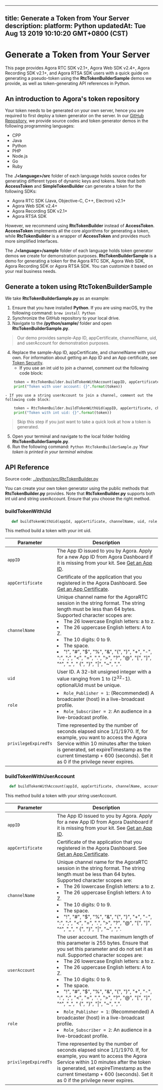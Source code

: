 
---
title: Generate a Token from Your Server
description: 
platform: Python
updatedAt: Tue Aug 13 2019 10:10:20 GMT+0800 (CST)
---
# Generate a Token from Your Server
This page provides Agora RTC SDK v2.1+, Agora Web SDK v2.4+, Agora Recording SDK v2.1+, and Agora RTSA SDK users with  a quick guide on generating a pseudo-token using the **RtcTokenBuilderSample** demos we provide, as well as token-generating API references in Python. 

## An introduction to Agora's token repository

Your token needs to be generated on your own server, hence you are required to first deploy a token generator on the server. In our [GitHub Repository](https://github.com/AgoraIO/Tools/tree/master/DynamicKey/AgoraDynamicKey), we provide source codes and token generator demos in the following programming languages:

- CPP
- Java
- Python
- PHP
- Node.js
- Go
- Ruby

The **./\<language\>/src** folder of each language holds source codes for generating different types of dynamic keys and tokens. Note that both **AccessToken** and **SimpleTokenBuilder** can generate a token for the following SDKs:

- Agora RTC SDK (Java, Objective-C, C++, Electron) v2.1+
- Agora Web SDK v2.4+
- Agora Recording SDK v2.1+ 
- Agora RTSA SDK

However, we recommend using **RtcTokenBuilder** instead of **AccessToken**.  **AccessToken** implements all the core algorithms for generating a token, while **RtcTokenBuilder** is a wrapper of **AccessToken** and provides much more simplified Interfaces. 

The **./\<language\>/sample** folder of each language holds token generator demos we create for demonstration purposes. **RtcTokenBuilderSample** is  a demo for generating a token for the Agora RTC SDK, Agora Web SDK, Agora Recording SDK or Agora RTSA SDK. You can customize it based on your real business needs. 

## Generate a token using **RtcTokenBuilderSample**

We take **RtcTokenBuilderSample.py** as an example:

1. Ensure that you have installed **Python**. If you are using macOS, try the following command:
    `brew install Python`
2. Synchronize the GitHub repository to your local drive.
3. Navigate to the **/python/sample/** folder and open **RtcTokenBuilderSample.py**. 
> Our demo provides sample-App ID, appCertificate, channelName, uid, and userAccount for demonstration purposes.
4. Replace the sample-App ID, appCertificate, and channelName with your own. For information about getting an App ID and an App certificate, see [Token Security](https://docs.agora.io/en/Agora%20Platform/token?platform=All%20Platforms#app-id).
    - If you use an int uid to join a channel, comment out the following code block:
```Python
    token = RtcTokenBuilder.buildTokenWithAccount(appID, appCertificate, channelName, userAccount, Role_Attendee, privilegeExpiredTs)
    print("Token with user account: {}".format(token))
```    
    - If you use a string userAccount to join a channel, comment out the following code block:
```Python
    token = RtcTokenBuilder.buildTokenWithUid(appID, appCertificate, channelName, uid, Role_Attendee, privilegeExpiredTs)
    print("Token with int uid: {}".format(token))
```
> Skip this step if you just want to take a quick look at how a token is generated.
5. Open your terminal and navigate to the local folder holding **RtcTokenBuilderSample.py**.
6. Run the following command:
    `Python RtcTokenBuilderSample.py`
  *Your token is printed in your terminal window.*


## API Reference

Source code:  [../python/src/RtcTokenBuilder.py](https://github.com/AgoraIO/Tools/blob/master/DynamicKey/AgoraDynamicKey/python/src/RtcTokenBuilder.py)

You can create your own token generator using the public methods that **RtcTokenBuilder.py** provides. Note that **RtcTokenBuilder.py** supports both int uid and string userAccount. Ensure that you choose the right method. 

### buildTokenWithUid



```Python
   def buildTokenWithUid(appId, appCertificate, channelName, uid, role, privilegeExpiredTs):
```

This method build a token with your int uid.

| **Parameter**    | **Description**                                              |
| ---------------- | ------------------------------------------------------------ |
| `appID`          | The App ID issued to you by Agora. Apply for a new App ID from Agora Dashboard if it is missing from your kit. See [Get an App ID](https://docs.agora.io/en/Agora%20Platform/token/#app-id). |
| `appCertificate` | Certificate of the application that you registered in the Agora Dashboard. See [Get an App Certificate](https://docs.agora.io/en/Agora%20Platform/token/#app-certificate). |
| `channelName`    | Unique channel name for the AgoraRTC session in the string format. The string length must be less than 64 bytes. Supported character scopes are: <li>The 26 lowercase English letters: a to z.<li>The 26 uppercase English letters: A to Z.<li>The 10 digits: 0 to 9.<li>The space.<li>"!", "#", "$", "%", "&", "(", ")", "+", "-", ":", ";", "<", "=", ".", ">", "?", "@", "[", "]", "^", "_", " {", "}", "\|", "~", ",". |
| `uid`            | User ID. A 32-bit unsigned integer with a value ranging from 1 to (2<sup>32</sup>-1). optionalUid must be unique. |
| `role`           | <li> `Role_Publisher = 1`: (Recommended) A broadcaster (host) in a live-broadcast profile.<li>`Role_Subscriber = 2`: An audience in a live-broadcast profile. |
| `privilegeExpiredTs`      | Time represented by the number of seconds elapsed since 1/1/1970. If, for example, you want to access the Agora Service within 10 minutes after the token is generated, set expireTimestamp as the current timestamp + 600 (seconds). Set it as 0 if the privilege never expires. |


### buildTokenWithUserAccount



```Python
  def buildTokenWithAccount(appId, appCertificate, channelName, account, role, privilegeExpiredTs):
```

This method build a token with your string userAccount.

| **Parameter**    | **Description**                                              |
| ---------------- | ------------------------------------------------------------ |
| `appID`          | The App ID issued to you by Agora. Apply for a new App ID from Agora Dashboard if it is missing from your kit. See [Get an App ID](https://docs.agora.io/en/Agora%20Platform/token/#app-id). |
| `appCertificate` | Certificate of the application that you registered in the Agora Dashboard. See [Get an App Certificate](https://docs.agora.io/en/Agora%20Platform/token/#app-certificate). |
| `channelName`    | Unique channel name for the AgoraRTC session in the string format. The string length must be less than 64 bytes. Supported character scopes are: <li>The 26 lowercase English letters: a to z.<li>The 26 uppercase English letters: A to Z.<li>The 10 digits: 0 to 9.<li>The space.<li>"!", "#", "$", "%", "&", "(", ")", "+", "-", ":", ";", "<", "=", ".", ">", "?", "@", "[", "]", "^", "_", " {", "}", "\|", "~", ",". |
| `userAccount`    | The user account. The maximum length of this parameter is 255 bytes. Ensure that you set this parameter and do not set it as null. Supported character scopes are: <li>The 26 lowercase English letters: a to z.<li>The 26 uppercase English letters: A to Z.<li>The 10 digits: 0 to 9.<li>The space.<li>"!", "#", "$", "%", "&", "(", ")", "+", "-", ":", ";", "<", "=", ".", ">", "?", "@", "[", "]", "^", "_", " {", "}", "\|", "~", ",". |
| `role`           | <li> `Role_Publisher = 1`: (Recommended) A broadcaster (host) in a live-broadcast profile.<li>`Role_Subscriber = 2`: An audience in a live-broadcast profile.  |
| `privilegeExpiredTs`      | Time represented by the number of seconds elapsed since 1/1/1970. If, for example, you want to access the Agora Service within 10 minutes after the token is generated, set expireTimestamp as the current timestamp + 600 (seconds). Set it as 0 if the privilege never expires. |





